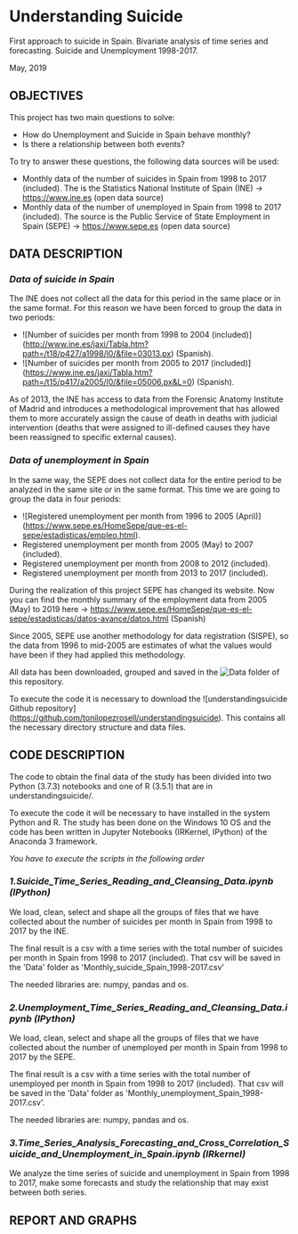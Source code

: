 # Understanding Suicide
First approach to suicide in Spain. Bivariate analysis of time series and forecasting. Suicide and Unemployment 1998-2017.

May, 2019

## OBJECTIVES

This project has two main questions to solve:

- How do Unemployment and Suicide in Spain behave monthly?
- Is there a relationship between both events?


To try to answer these questions, the following data sources will be used:

- Monthly data of the number of suicides in Spain from 1998 to 2017 (included). The is the 
Statistics National Institute of Spain (INE) -> https://www.ine.es (open data source)
- Monthly data of the number of unemployed in Spain from 1998 to 2017 (included). The source is the
Public Service of State Employment in Spain (SEPE) -> https://www.sepe.es (open data source)

## DATA DESCRIPTION

### *Data of suicide in Spain*
The INE does not collect all the data for this period in the same place or in the same format. For this reason we have been forced to group the data in two periods:
- ![Number of suicides per month from 1998 to 2004 (included)] (http://www.ine.es/jaxi/Tabla.htm?path=/t18/p427/a1998/l0/&file=03013.px) (Spanish).
- ![Number of suicides per month from 2005 to 2017 (included)] (https://www.ine.es/jaxi/Tabla.htm?path=/t15/p417/a2005/l0/&file=05006.px&L=0) (Spanish).

As of 2013, the INE has access to data from the Forensic Anatomy Institute of Madrid and introduces a methodological improvement that has allowed them to more accurately assign the cause of death in deaths with judicial intervention (deaths that were assigned to ill-defined causes they have been reassigned to specific external causes).

### *Data of unemployment in Spain*
In the same way, the SEPE does not collect data for the entire period to be analyzed in the same site or in the same format. This time we are going to group the data in four periods:
- ![Registered unemployment per month from 1996 to 2005 (April)] (https://www.sepe.es/HomeSepe/que-es-el-sepe/estadisticas/empleo.html).
- Registered unemployment per month from 2005 (May) to 2007 (included).
- Registered unemployment per month from 2008 to 2012 (included).
- Registered unemployment per month from 2013 to 2017 (included).

During the realization of this project SEPE has changed its website. Now you can find the monthly summary of the employment data from 
2005 (May) to 2019 here -> https://www.sepe.es/HomeSepe/que-es-el-sepe/estadisticas/datos-avance/datos.html (Spanish)


Since 2005, SEPE use another methodology for data registration (SISPE), so the data from 1996 to mid-2005 are estimates of what the 
values would have been if they had applied this methodology.


All data has been downloaded, grouped and saved in the ![Data](https://github.com/tonilopezrosell/understandingsuicide/tree/master/Data) folder of this repository.


To execute the code it is necessary to download the ![understandingsuicide Github repository] (https://github.com/tonilopezrosell/understandingsuicide). This contains all the necessary directory structure and data files. 


## CODE DESCRIPTION

The code to obtain the final data of the study has been divided into two Python (3.7.3) notebooks and one of R (3.5.1) that are in understandingsuicide/.

To execute the code it will be necessary to have installed in the system Python and R. The study has been done on the Windows 10 OS and the code has been written in Jupyter Notebooks (IRKernel, IPython) of the Anaconda 3 framework.

*You have to execute the scripts in the following order*
### *1.Suicide_Time_Series_Reading_and_Cleansing_Data.ipynb (IPython)*
We load, clean, select and shape all the groups of files that we have collected about the number of suicides per month in Spain from 1998 to 2017 by the INE.

The final result is a csv with a time series with the total number of suicides per month in Spain from 1998 to 2017 (included). That csv will be saved in the 'Data' folder as 'Monthly_suicide_Spain_1998-2017.csv'

The needed libraries are: numpy, pandas and os.

### *2.Unemployment_Time_Series_Reading_and_Cleansing_Data.ipynb (IPython)*

We load, clean, select and shape all the groups of files that we have collected about the number of unemployed per month in Spain from 1998 to 2017 by the SEPE.

The final result is a csv with a time series with the total number of unemployed per month in Spain from 1998 to 2017 (included). That csv will be saved in the 'Data' folder as 'Monthly_unemployment_Spain_1998-2017.csv'.

The needed libraries are: numpy, pandas and os.

### *3.Time_Series_Analysis_Forecasting_and_Cross_Correlation_Suicide_and_Unemployment_in_Spain.ipynb (IRkernel)*

We analyze the time series of suicide and unemployment in Spain from 1998 to 2017, make some forecasts and study the relationship that may exist between both series.

## REPORT AND GRAPHS
